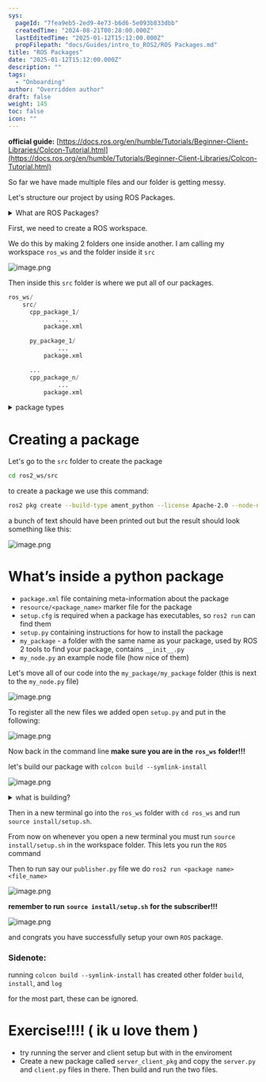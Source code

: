 ```yaml
---
sys:
  pageId: "7fea9eb5-2ed9-4e73-b6d6-5e093b833dbb"
  createdTime: "2024-08-21T00:28:00.000Z"
  lastEditedTime: "2025-01-12T15:12:00.000Z"
  propFilepath: "docs/Guides/intro_to_ROS2/ROS Packages.md"
title: "ROS Packages"
date: "2025-01-12T15:12:00.000Z"
description: ""
tags:
  - "Onboarding"
author: "Overridden author"
draft: false
weight: 145
toc: false
icon: ""
---
```


**official guide:** [https://docs.ros.org/en/humble/Tutorials/Beginner-Client-Libraries/Colcon-Tutorial.html](https://docs.ros.org/en/humble/Tutorials/Beginner-Client-Libraries/Colcon-Tutorial.html)

So far we have made multiple files and our folder is getting messy.

Let's structure our project by using ROS Packages.

<details>

<summary>What are ROS Packages?</summary>

ROS Packages are, as the name implies, packages of code that are highly sharable between ROS developers.

They consist of a folder, `package.xml` file, and source code

```python
      cpp_package_1/
		      ... imagine much code files here ..
          package.xml
```

</details>

First, we need to create a ROS workspace.

We do this by making 2 folders one inside another. I am calling my workspace `ros_ws` and the folder inside it `src`

![image.png](https://prod-files-secure.s3.us-west-2.amazonaws.com/d518164a-d88e-44d1-a4ee-3adb3bd8bce0/70706947-fd18-4537-a67b-e12946812d31/image.png?X-Amz-Algorithm=AWS4-HMAC-SHA256&X-Amz-Content-Sha256=UNSIGNED-PAYLOAD&X-Amz-Credential=ASIAZI2LB4664JVQUFJE%2F20250223%2Fus-west-2%2Fs3%2Faws4_request&X-Amz-Date=20250223T210120Z&X-Amz-Expires=3600&X-Amz-Security-Token=IQoJb3JpZ2luX2VjEOX%2F%2F%2F%2F%2F%2F%2F%2F%2F%2FwEaCXVzLXdlc3QtMiJHMEUCIClxHASSFFVrOS2aW0ZvVW8LbSttIJwhHt2tezQZtY4iAiEAiAW7prTPZGblPGqULkuiMvbI4C0j5Yk9U%2FW%2Bs9zx87cq%2FwMIHhAAGgw2Mzc0MjMxODM4MDUiDIRfcsHYNwR2CslslSrcA%2BJ%2FRNIkIWjwKjkWuivuFhPK8nrlATxhUhb9gDXq6iQUB6bnZyKDzViCt9jfEcpnYYXwLMAUpTGeVWZlseg6IpIM5jpQYYQ8EmSuJ3tMjGymSrpE8w29lpkSPOA3fUDfJZa%2FWfTFsxRXhOBzQnWXZeRJFABPRtV0uzNGoje6vDCF5ygVC2D%2BHWPxjJhm22qQswteld8wYRRd63q5b2rdhl%2BcjKky675lOEPlHRm9FdTVT2mEPCf9E%2BViGihh5Zes7v7tDXkecI20C50rAc9ijxolmXBcVZ3vDMylyRF%2BhiHl9oCS68iSeZNSjKoNKn9F5DdSfy%2FvecZ7levYcGawZQLx2wO630nSqcMX%2BWXQUiOK4O3cxBByqmfhcvnof0vhhOBrLH4q0u5LadlTM4S0c1NSDrXwJ5HZx0vfDEiiO6c86sfkDoL1y50CKjhN1s7l0%2B6xISfuBS1eu8AIx%2B82sB%2F8XxR%2FYvgZTsH8m6HnyPqfXMXNzB7GEQYZVFcoHcP9mMBJsvZgkUkc2NugykXA6Ko%2B3o15ZMh0FhAIeH3yT%2FDvn1CmZgbHYkjyZC1LDsnRNCvs%2Ft1%2FQBzwBYjDjpksiAagHTMFlKCkl6iV91K%2B%2BfWpd%2FG%2BGlKpCYEVSUlSMJaH7r0GOqUBrdV7Oe7xiNqNEcaPz9jmIDNP2EiyZvKiWAUx%2F1fmByaD0pJyN3T0lwhyuWAMTkcpiBW9qcu46%2BT%2FqwY61fSljUwSc8IKZHQ%2F62HwiXoY%2BFieQrNaRkM9ps30lP%2Btqra2hmXWPXXO0V5DbLgVYAGZ0EvGa9B0RePexAfUgI%2BdhfXrdoTCHO7MFedH8LOaA5nyb4qBULiMZfEWx5vEVntAaHjjPBtK&X-Amz-Signature=a5f1abcd3a3c84e117caa4c22b7b7f4d04a129abd82a10ea60290f84e3732887&X-Amz-SignedHeaders=host&x-id=GetObject)

Then inside this `src` folder is where we put all of our packages.

```python
ros_ws/
    src/
      cpp_package_1/
		      ...
          package.xml

      py_package_1/
		      ...
          package.xml

      ...
      cpp_package_n/
		      ...
          package.xml

```

<details>

<summary>package types</summary>

packages can be either `C++` or python.

the intern file structure is different for each but for this guide we will stick to creating python packages

</details>

# Creating a package

Let's go to the `src` folder to create the package

```bash
cd ros2_ws/src
```

to create a package we use this command:

```bash
ros2 pkg create --build-type ament_python --license Apache-2.0 --node-name my_node my_package
```

a bunch of text should have been printed out but the result should look something like this:

![image.png](https://prod-files-secure.s3.us-west-2.amazonaws.com/d518164a-d88e-44d1-a4ee-3adb3bd8bce0/e6cf1e3f-8512-4a3e-b131-079f800bf3e8/image.png?X-Amz-Algorithm=AWS4-HMAC-SHA256&X-Amz-Content-Sha256=UNSIGNED-PAYLOAD&X-Amz-Credential=ASIAZI2LB4664JVQUFJE%2F20250223%2Fus-west-2%2Fs3%2Faws4_request&X-Amz-Date=20250223T210120Z&X-Amz-Expires=3600&X-Amz-Security-Token=IQoJb3JpZ2luX2VjEOX%2F%2F%2F%2F%2F%2F%2F%2F%2F%2FwEaCXVzLXdlc3QtMiJHMEUCIClxHASSFFVrOS2aW0ZvVW8LbSttIJwhHt2tezQZtY4iAiEAiAW7prTPZGblPGqULkuiMvbI4C0j5Yk9U%2FW%2Bs9zx87cq%2FwMIHhAAGgw2Mzc0MjMxODM4MDUiDIRfcsHYNwR2CslslSrcA%2BJ%2FRNIkIWjwKjkWuivuFhPK8nrlATxhUhb9gDXq6iQUB6bnZyKDzViCt9jfEcpnYYXwLMAUpTGeVWZlseg6IpIM5jpQYYQ8EmSuJ3tMjGymSrpE8w29lpkSPOA3fUDfJZa%2FWfTFsxRXhOBzQnWXZeRJFABPRtV0uzNGoje6vDCF5ygVC2D%2BHWPxjJhm22qQswteld8wYRRd63q5b2rdhl%2BcjKky675lOEPlHRm9FdTVT2mEPCf9E%2BViGihh5Zes7v7tDXkecI20C50rAc9ijxolmXBcVZ3vDMylyRF%2BhiHl9oCS68iSeZNSjKoNKn9F5DdSfy%2FvecZ7levYcGawZQLx2wO630nSqcMX%2BWXQUiOK4O3cxBByqmfhcvnof0vhhOBrLH4q0u5LadlTM4S0c1NSDrXwJ5HZx0vfDEiiO6c86sfkDoL1y50CKjhN1s7l0%2B6xISfuBS1eu8AIx%2B82sB%2F8XxR%2FYvgZTsH8m6HnyPqfXMXNzB7GEQYZVFcoHcP9mMBJsvZgkUkc2NugykXA6Ko%2B3o15ZMh0FhAIeH3yT%2FDvn1CmZgbHYkjyZC1LDsnRNCvs%2Ft1%2FQBzwBYjDjpksiAagHTMFlKCkl6iV91K%2B%2BfWpd%2FG%2BGlKpCYEVSUlSMJaH7r0GOqUBrdV7Oe7xiNqNEcaPz9jmIDNP2EiyZvKiWAUx%2F1fmByaD0pJyN3T0lwhyuWAMTkcpiBW9qcu46%2BT%2FqwY61fSljUwSc8IKZHQ%2F62HwiXoY%2BFieQrNaRkM9ps30lP%2Btqra2hmXWPXXO0V5DbLgVYAGZ0EvGa9B0RePexAfUgI%2BdhfXrdoTCHO7MFedH8LOaA5nyb4qBULiMZfEWx5vEVntAaHjjPBtK&X-Amz-Signature=f78328ec78dcf8774e8e77ad009a27c675b0a7faac16fe7204b3df27cddb035c&X-Amz-SignedHeaders=host&x-id=GetObject)

# What’s inside a python package

- `package.xml` file containing meta-information about the package
- `resource/<package_name>` marker file for the package
- `setup.cfg` is required when a package has executables, so `ros2 run` can find them
- `setup.py` containing instructions for how to install the package
- `my_package` - a folder with the same name as your package, used by ROS 2 tools to find your package, contains `__init__.py`
- `my_node.py` an example node file (how nice of them)

Let's move all of our code into the `my_package/my_package` folder (this is next to the `my_node.py` file)

![image.png](https://prod-files-secure.s3.us-west-2.amazonaws.com/d518164a-d88e-44d1-a4ee-3adb3bd8bce0/9ce58f11-0da9-4d3e-b86d-506a9685d378/image.png?X-Amz-Algorithm=AWS4-HMAC-SHA256&X-Amz-Content-Sha256=UNSIGNED-PAYLOAD&X-Amz-Credential=ASIAZI2LB4664JVQUFJE%2F20250223%2Fus-west-2%2Fs3%2Faws4_request&X-Amz-Date=20250223T210120Z&X-Amz-Expires=3600&X-Amz-Security-Token=IQoJb3JpZ2luX2VjEOX%2F%2F%2F%2F%2F%2F%2F%2F%2F%2FwEaCXVzLXdlc3QtMiJHMEUCIClxHASSFFVrOS2aW0ZvVW8LbSttIJwhHt2tezQZtY4iAiEAiAW7prTPZGblPGqULkuiMvbI4C0j5Yk9U%2FW%2Bs9zx87cq%2FwMIHhAAGgw2Mzc0MjMxODM4MDUiDIRfcsHYNwR2CslslSrcA%2BJ%2FRNIkIWjwKjkWuivuFhPK8nrlATxhUhb9gDXq6iQUB6bnZyKDzViCt9jfEcpnYYXwLMAUpTGeVWZlseg6IpIM5jpQYYQ8EmSuJ3tMjGymSrpE8w29lpkSPOA3fUDfJZa%2FWfTFsxRXhOBzQnWXZeRJFABPRtV0uzNGoje6vDCF5ygVC2D%2BHWPxjJhm22qQswteld8wYRRd63q5b2rdhl%2BcjKky675lOEPlHRm9FdTVT2mEPCf9E%2BViGihh5Zes7v7tDXkecI20C50rAc9ijxolmXBcVZ3vDMylyRF%2BhiHl9oCS68iSeZNSjKoNKn9F5DdSfy%2FvecZ7levYcGawZQLx2wO630nSqcMX%2BWXQUiOK4O3cxBByqmfhcvnof0vhhOBrLH4q0u5LadlTM4S0c1NSDrXwJ5HZx0vfDEiiO6c86sfkDoL1y50CKjhN1s7l0%2B6xISfuBS1eu8AIx%2B82sB%2F8XxR%2FYvgZTsH8m6HnyPqfXMXNzB7GEQYZVFcoHcP9mMBJsvZgkUkc2NugykXA6Ko%2B3o15ZMh0FhAIeH3yT%2FDvn1CmZgbHYkjyZC1LDsnRNCvs%2Ft1%2FQBzwBYjDjpksiAagHTMFlKCkl6iV91K%2B%2BfWpd%2FG%2BGlKpCYEVSUlSMJaH7r0GOqUBrdV7Oe7xiNqNEcaPz9jmIDNP2EiyZvKiWAUx%2F1fmByaD0pJyN3T0lwhyuWAMTkcpiBW9qcu46%2BT%2FqwY61fSljUwSc8IKZHQ%2F62HwiXoY%2BFieQrNaRkM9ps30lP%2Btqra2hmXWPXXO0V5DbLgVYAGZ0EvGa9B0RePexAfUgI%2BdhfXrdoTCHO7MFedH8LOaA5nyb4qBULiMZfEWx5vEVntAaHjjPBtK&X-Amz-Signature=ad69b3322ddda764cddec7a2fdbb64b13ba4c86049c67221f0b18314e6eb2b81&X-Amz-SignedHeaders=host&x-id=GetObject)

To register all the new files we added open `setup.py` and put in the following:

![image.png](https://prod-files-secure.s3.us-west-2.amazonaws.com/d518164a-d88e-44d1-a4ee-3adb3bd8bce0/1cd7c262-4cae-4496-9d75-c178537d24a2/image.png?X-Amz-Algorithm=AWS4-HMAC-SHA256&X-Amz-Content-Sha256=UNSIGNED-PAYLOAD&X-Amz-Credential=ASIAZI2LB4664JVQUFJE%2F20250223%2Fus-west-2%2Fs3%2Faws4_request&X-Amz-Date=20250223T210120Z&X-Amz-Expires=3600&X-Amz-Security-Token=IQoJb3JpZ2luX2VjEOX%2F%2F%2F%2F%2F%2F%2F%2F%2F%2FwEaCXVzLXdlc3QtMiJHMEUCIClxHASSFFVrOS2aW0ZvVW8LbSttIJwhHt2tezQZtY4iAiEAiAW7prTPZGblPGqULkuiMvbI4C0j5Yk9U%2FW%2Bs9zx87cq%2FwMIHhAAGgw2Mzc0MjMxODM4MDUiDIRfcsHYNwR2CslslSrcA%2BJ%2FRNIkIWjwKjkWuivuFhPK8nrlATxhUhb9gDXq6iQUB6bnZyKDzViCt9jfEcpnYYXwLMAUpTGeVWZlseg6IpIM5jpQYYQ8EmSuJ3tMjGymSrpE8w29lpkSPOA3fUDfJZa%2FWfTFsxRXhOBzQnWXZeRJFABPRtV0uzNGoje6vDCF5ygVC2D%2BHWPxjJhm22qQswteld8wYRRd63q5b2rdhl%2BcjKky675lOEPlHRm9FdTVT2mEPCf9E%2BViGihh5Zes7v7tDXkecI20C50rAc9ijxolmXBcVZ3vDMylyRF%2BhiHl9oCS68iSeZNSjKoNKn9F5DdSfy%2FvecZ7levYcGawZQLx2wO630nSqcMX%2BWXQUiOK4O3cxBByqmfhcvnof0vhhOBrLH4q0u5LadlTM4S0c1NSDrXwJ5HZx0vfDEiiO6c86sfkDoL1y50CKjhN1s7l0%2B6xISfuBS1eu8AIx%2B82sB%2F8XxR%2FYvgZTsH8m6HnyPqfXMXNzB7GEQYZVFcoHcP9mMBJsvZgkUkc2NugykXA6Ko%2B3o15ZMh0FhAIeH3yT%2FDvn1CmZgbHYkjyZC1LDsnRNCvs%2Ft1%2FQBzwBYjDjpksiAagHTMFlKCkl6iV91K%2B%2BfWpd%2FG%2BGlKpCYEVSUlSMJaH7r0GOqUBrdV7Oe7xiNqNEcaPz9jmIDNP2EiyZvKiWAUx%2F1fmByaD0pJyN3T0lwhyuWAMTkcpiBW9qcu46%2BT%2FqwY61fSljUwSc8IKZHQ%2F62HwiXoY%2BFieQrNaRkM9ps30lP%2Btqra2hmXWPXXO0V5DbLgVYAGZ0EvGa9B0RePexAfUgI%2BdhfXrdoTCHO7MFedH8LOaA5nyb4qBULiMZfEWx5vEVntAaHjjPBtK&X-Amz-Signature=50abb21f2e56b5f865c5f147fba0e5e0e9c6cedff141b5e8704ef1f342ece26e&X-Amz-SignedHeaders=host&x-id=GetObject)

Now back in the command line **make sure you are in the** **`ros_ws`** **folder!!!**

let's build our package with `colcon build --symlink-install`

![image.png](https://prod-files-secure.s3.us-west-2.amazonaws.com/d518164a-d88e-44d1-a4ee-3adb3bd8bce0/2f2a0d27-b173-48fd-b189-5f5c0ce65619/image.png?X-Amz-Algorithm=AWS4-HMAC-SHA256&X-Amz-Content-Sha256=UNSIGNED-PAYLOAD&X-Amz-Credential=ASIAZI2LB4664JVQUFJE%2F20250223%2Fus-west-2%2Fs3%2Faws4_request&X-Amz-Date=20250223T210120Z&X-Amz-Expires=3600&X-Amz-Security-Token=IQoJb3JpZ2luX2VjEOX%2F%2F%2F%2F%2F%2F%2F%2F%2F%2FwEaCXVzLXdlc3QtMiJHMEUCIClxHASSFFVrOS2aW0ZvVW8LbSttIJwhHt2tezQZtY4iAiEAiAW7prTPZGblPGqULkuiMvbI4C0j5Yk9U%2FW%2Bs9zx87cq%2FwMIHhAAGgw2Mzc0MjMxODM4MDUiDIRfcsHYNwR2CslslSrcA%2BJ%2FRNIkIWjwKjkWuivuFhPK8nrlATxhUhb9gDXq6iQUB6bnZyKDzViCt9jfEcpnYYXwLMAUpTGeVWZlseg6IpIM5jpQYYQ8EmSuJ3tMjGymSrpE8w29lpkSPOA3fUDfJZa%2FWfTFsxRXhOBzQnWXZeRJFABPRtV0uzNGoje6vDCF5ygVC2D%2BHWPxjJhm22qQswteld8wYRRd63q5b2rdhl%2BcjKky675lOEPlHRm9FdTVT2mEPCf9E%2BViGihh5Zes7v7tDXkecI20C50rAc9ijxolmXBcVZ3vDMylyRF%2BhiHl9oCS68iSeZNSjKoNKn9F5DdSfy%2FvecZ7levYcGawZQLx2wO630nSqcMX%2BWXQUiOK4O3cxBByqmfhcvnof0vhhOBrLH4q0u5LadlTM4S0c1NSDrXwJ5HZx0vfDEiiO6c86sfkDoL1y50CKjhN1s7l0%2B6xISfuBS1eu8AIx%2B82sB%2F8XxR%2FYvgZTsH8m6HnyPqfXMXNzB7GEQYZVFcoHcP9mMBJsvZgkUkc2NugykXA6Ko%2B3o15ZMh0FhAIeH3yT%2FDvn1CmZgbHYkjyZC1LDsnRNCvs%2Ft1%2FQBzwBYjDjpksiAagHTMFlKCkl6iV91K%2B%2BfWpd%2FG%2BGlKpCYEVSUlSMJaH7r0GOqUBrdV7Oe7xiNqNEcaPz9jmIDNP2EiyZvKiWAUx%2F1fmByaD0pJyN3T0lwhyuWAMTkcpiBW9qcu46%2BT%2FqwY61fSljUwSc8IKZHQ%2F62HwiXoY%2BFieQrNaRkM9ps30lP%2Btqra2hmXWPXXO0V5DbLgVYAGZ0EvGa9B0RePexAfUgI%2BdhfXrdoTCHO7MFedH8LOaA5nyb4qBULiMZfEWx5vEVntAaHjjPBtK&X-Amz-Signature=c957856c2a34f30d2a0d8a48808b9c4f7be1af0afefc687d868720f75afa2db6&X-Amz-SignedHeaders=host&x-id=GetObject)

<details>

<summary>what is building?</summary>

if you are a CS major at Rose-Hulman you will learn the answer to this in CSSE132

but TLDR; is it combines all the code files into one program that can be run easily 

</details>

Then in a new terminal go into the `ros_ws` folder with `cd ros_ws` and run `source install/setup.sh`. 

From now on whenever you open a new terminal you must run `source install/setup.sh` in the workspace folder. This lets you run the `ROS` command

Then to run say our `publisher.py` file we do `ros2 run <package name> <file_name>`

![image.png](https://prod-files-secure.s3.us-west-2.amazonaws.com/d518164a-d88e-44d1-a4ee-3adb3bd8bce0/4f4b1219-3a44-4632-aa0a-ce3471699f59/image.png?X-Amz-Algorithm=AWS4-HMAC-SHA256&X-Amz-Content-Sha256=UNSIGNED-PAYLOAD&X-Amz-Credential=ASIAZI2LB4664JVQUFJE%2F20250223%2Fus-west-2%2Fs3%2Faws4_request&X-Amz-Date=20250223T210120Z&X-Amz-Expires=3600&X-Amz-Security-Token=IQoJb3JpZ2luX2VjEOX%2F%2F%2F%2F%2F%2F%2F%2F%2F%2FwEaCXVzLXdlc3QtMiJHMEUCIClxHASSFFVrOS2aW0ZvVW8LbSttIJwhHt2tezQZtY4iAiEAiAW7prTPZGblPGqULkuiMvbI4C0j5Yk9U%2FW%2Bs9zx87cq%2FwMIHhAAGgw2Mzc0MjMxODM4MDUiDIRfcsHYNwR2CslslSrcA%2BJ%2FRNIkIWjwKjkWuivuFhPK8nrlATxhUhb9gDXq6iQUB6bnZyKDzViCt9jfEcpnYYXwLMAUpTGeVWZlseg6IpIM5jpQYYQ8EmSuJ3tMjGymSrpE8w29lpkSPOA3fUDfJZa%2FWfTFsxRXhOBzQnWXZeRJFABPRtV0uzNGoje6vDCF5ygVC2D%2BHWPxjJhm22qQswteld8wYRRd63q5b2rdhl%2BcjKky675lOEPlHRm9FdTVT2mEPCf9E%2BViGihh5Zes7v7tDXkecI20C50rAc9ijxolmXBcVZ3vDMylyRF%2BhiHl9oCS68iSeZNSjKoNKn9F5DdSfy%2FvecZ7levYcGawZQLx2wO630nSqcMX%2BWXQUiOK4O3cxBByqmfhcvnof0vhhOBrLH4q0u5LadlTM4S0c1NSDrXwJ5HZx0vfDEiiO6c86sfkDoL1y50CKjhN1s7l0%2B6xISfuBS1eu8AIx%2B82sB%2F8XxR%2FYvgZTsH8m6HnyPqfXMXNzB7GEQYZVFcoHcP9mMBJsvZgkUkc2NugykXA6Ko%2B3o15ZMh0FhAIeH3yT%2FDvn1CmZgbHYkjyZC1LDsnRNCvs%2Ft1%2FQBzwBYjDjpksiAagHTMFlKCkl6iV91K%2B%2BfWpd%2FG%2BGlKpCYEVSUlSMJaH7r0GOqUBrdV7Oe7xiNqNEcaPz9jmIDNP2EiyZvKiWAUx%2F1fmByaD0pJyN3T0lwhyuWAMTkcpiBW9qcu46%2BT%2FqwY61fSljUwSc8IKZHQ%2F62HwiXoY%2BFieQrNaRkM9ps30lP%2Btqra2hmXWPXXO0V5DbLgVYAGZ0EvGa9B0RePexAfUgI%2BdhfXrdoTCHO7MFedH8LOaA5nyb4qBULiMZfEWx5vEVntAaHjjPBtK&X-Amz-Signature=35651404ee8214053fa9a99e61154a3611a5e068d21ddabb939241ce3a3e6b3c&X-Amz-SignedHeaders=host&x-id=GetObject)

**remember to run** **`source install/setup.sh`** **for the subscriber!!!**

![image.png](https://prod-files-secure.s3.us-west-2.amazonaws.com/d518164a-d88e-44d1-a4ee-3adb3bd8bce0/02121119-dad4-49ec-8356-c956108b4243/image.png?X-Amz-Algorithm=AWS4-HMAC-SHA256&X-Amz-Content-Sha256=UNSIGNED-PAYLOAD&X-Amz-Credential=ASIAZI2LB4664JVQUFJE%2F20250223%2Fus-west-2%2Fs3%2Faws4_request&X-Amz-Date=20250223T210120Z&X-Amz-Expires=3600&X-Amz-Security-Token=IQoJb3JpZ2luX2VjEOX%2F%2F%2F%2F%2F%2F%2F%2F%2F%2FwEaCXVzLXdlc3QtMiJHMEUCIClxHASSFFVrOS2aW0ZvVW8LbSttIJwhHt2tezQZtY4iAiEAiAW7prTPZGblPGqULkuiMvbI4C0j5Yk9U%2FW%2Bs9zx87cq%2FwMIHhAAGgw2Mzc0MjMxODM4MDUiDIRfcsHYNwR2CslslSrcA%2BJ%2FRNIkIWjwKjkWuivuFhPK8nrlATxhUhb9gDXq6iQUB6bnZyKDzViCt9jfEcpnYYXwLMAUpTGeVWZlseg6IpIM5jpQYYQ8EmSuJ3tMjGymSrpE8w29lpkSPOA3fUDfJZa%2FWfTFsxRXhOBzQnWXZeRJFABPRtV0uzNGoje6vDCF5ygVC2D%2BHWPxjJhm22qQswteld8wYRRd63q5b2rdhl%2BcjKky675lOEPlHRm9FdTVT2mEPCf9E%2BViGihh5Zes7v7tDXkecI20C50rAc9ijxolmXBcVZ3vDMylyRF%2BhiHl9oCS68iSeZNSjKoNKn9F5DdSfy%2FvecZ7levYcGawZQLx2wO630nSqcMX%2BWXQUiOK4O3cxBByqmfhcvnof0vhhOBrLH4q0u5LadlTM4S0c1NSDrXwJ5HZx0vfDEiiO6c86sfkDoL1y50CKjhN1s7l0%2B6xISfuBS1eu8AIx%2B82sB%2F8XxR%2FYvgZTsH8m6HnyPqfXMXNzB7GEQYZVFcoHcP9mMBJsvZgkUkc2NugykXA6Ko%2B3o15ZMh0FhAIeH3yT%2FDvn1CmZgbHYkjyZC1LDsnRNCvs%2Ft1%2FQBzwBYjDjpksiAagHTMFlKCkl6iV91K%2B%2BfWpd%2FG%2BGlKpCYEVSUlSMJaH7r0GOqUBrdV7Oe7xiNqNEcaPz9jmIDNP2EiyZvKiWAUx%2F1fmByaD0pJyN3T0lwhyuWAMTkcpiBW9qcu46%2BT%2FqwY61fSljUwSc8IKZHQ%2F62HwiXoY%2BFieQrNaRkM9ps30lP%2Btqra2hmXWPXXO0V5DbLgVYAGZ0EvGa9B0RePexAfUgI%2BdhfXrdoTCHO7MFedH8LOaA5nyb4qBULiMZfEWx5vEVntAaHjjPBtK&X-Amz-Signature=efbfc59751894b83e1b46560a62b1549cf588fac087538e4cb4dd34d3d04dc19&X-Amz-SignedHeaders=host&x-id=GetObject)

and congrats you have successfully setup your own `ROS` package.

### Sidenote:

running `colcon build --symlink-install` has created other folder `build`, `install`, and `log`

for the most part, these can be ignored.

# Exercise!!!! ( ik u love them )

- try running the server and client setup but with in the enviroment
- Create a new package called `server_client_pkg` and copy the `server.py` and `client.py` files in there. Then build and run the two files.
